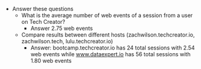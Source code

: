 - Answer these questions
  - What is the average number of web events of a session from a user on Tech Creator? 
    - Answer 2.75 web events
  - Compare results between different hosts (zachwilson.techcreator.io, zachwilson.tech, lulu.techcreator.io)
    - Answer: bootcamp.techcreator.io has 24 total sessions with 2.54 web events while www.dataexpert.io has 56 total sessions with 1.80 web events